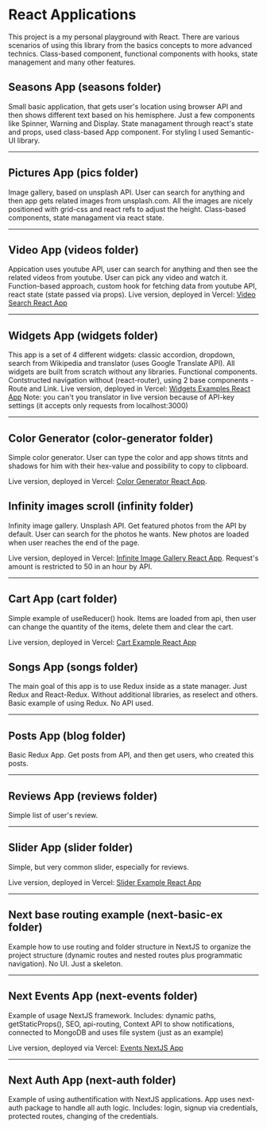 # React Applications

This project is a my personal playground with React. There are various scenarios of using this library from the basics concepts to more advanced technics. Class-based component, functional components with hooks, state management and many other features.

## Seasons App (seasons folder)

Small basic application, that gets user's location using browser API and then shows different text based on his hemisphere. Just a few components like Spinner, Warning and Display. State managament through react's state and props, used class-based App component. For styling I used Semantic-UI library.

---

## Pictures App (pics folder)

Image gallery, based on unsplash API. User can search for anything and then app gets related images from unsplash.com. All the images are nicely positioned with grid-css and react refs to adjust the height.
Class-based components, state managament via react state.

---

## Video App (videos folder)

Appication uses youtube API, user can search for anything and then see the related videos from youtube. User can pick any video and watch it. Function-based approach, custom hook for fetching data from youtube API, react state (state passed via props).
Live version, deployed in Vercel: [Video Search React App](https://videos-orpin.vercel.app/)

---

## Widgets App (widgets folder)

This app is a set of 4 different widgets: classic accordion, dropdown, search from Wikipedia and translator (uses Google Translate API). All widgets are built from scratch without any libraries. Functional components. Contstructed navigation without (react-router), using 2 base components - Route and Link.
Live version, deployed in Vercel: [Widgets Examples React App](https://widgets-devwva3r9.vercel.app/)
Note: you can't you translator in live version because of API-key settings (it accepts only requests from localhost:3000)

---

## Color Generator (color-generator folder)

Simple color generator. User can type the color and app shows titnts and shadows for him with their hex-value and possibility to copy to clipboard.

Live version, deployed in Vercel: [Color Generator React App](https://color-generator-eight.vercel.app/).

## Infinity images scroll (infinity folder)

Infinity image gallery. Unsplash API. Get featured photos from the API by default. User can search for the photos he wants. New photos are loaded when user reaches the end of the page.

Live version, deployed in Vercel: [Infinite Image Gallery React App](https://infinity-mauve.vercel.app/). Request's amount is restricted to 50 in an hour by API.

---

## Cart App (cart folder)

Simple example of useReducer() hook. Items are loaded from api, then user can change the quantity of the items, delete them and clear the cart.

Live version, deployed in Vercel: [Cart Example React App](https://cart-tau.vercel.app/)

## Songs App (songs folder)

The main goal of this app is to use Redux inside as a state manager. Just Redux and React-Redux. Without additional libraries, as reselect and others. Basic example of using Redux. No API used.

---

## Posts App (blog folder)

Basic Redux App. Get posts from API, and then get users, who created this posts.

---

## Reviews App (reviews folder)

Simple list of user's review.

---

## Slider App (slider folder)

Simple, but very common slider, especially for reviews.

Live version, deployed in Vercel: [Slider Example React App](https://slider-ochre.vercel.app/)

---

## Next base routing example (next-basic-ex folder)

Example how to use routing and folder structure in NextJS to organize the project structure (dynamic routes and nested routes plus programmatic navigation). No UI. Just a skeleton.

---

## Next Events App (next-events folder)

Example of usage NextJS framework. Includes: dynamic paths, getStaticProps(), SEO, api-routing, Context API to show notifications, connected to MongoDB and uses file system (just as an example)

Live version, deployed via Vercel: [Events NextJS App](https://next-events-pxlej0zyn-for-alisia.vercel.app/)

---

## Next Auth App (next-auth folder)

Example of using authentification with NextJS applications. App uses next-auth package to handle all auth logic. Includes: login, signup via credentials, protected routes, changing of the credentials.
